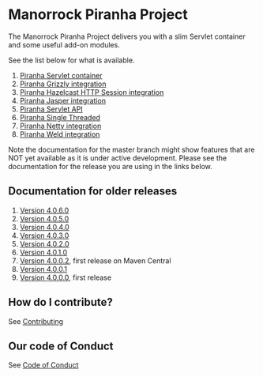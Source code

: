
# Manorrock Piranha Project

The Manorrock Piranha Project delivers you with a slim Servlet container and
some useful add-on modules.

See the list below for what is available.

1. [Piranha Servlet container](piranha/README.md)
2. [Piranha Grizzly integration](piranha-grizzly/README.md)
3. [Piranha Hazelcast HTTP Session integration](piranha-hazelcast-httpsession/README.md)
4. [Piranha Jasper integration](piranha-jasper/README.md)
5. [Piranha Servlet API](piranha-servlet/README.md)
6. [Piranha Single Threaded](piranha-singlethread/README.md)
7. [Piranha Netty integration](piranha-netty/README.md)
8. [Piranha Weld integration](piranha-weld/README.md)

Note the documentation for the master branch might show features that are NOT 
yet available as it is under active development. Please see the documentation
for the release you are using in the links below.

## Documentation for older releases

1. [Version 4.0.6.0](https://github.com/manorrock/piranha/tree/v4.0.6.0)
2. [Version 4.0.5.0](https://github.com/manorrock/piranha/tree/v4.0.5.0)
3. [Version 4.0.4.0](https://github.com/manorrock/piranha/tree/v4.0.4.0)
4. [Version 4.0.3.0](https://github.com/manorrock/piranha/tree/v4.0.3.0)
5. [Version 4.0.2.0](https://github.com/manorrock/piranha/tree/v4.0.2.0)
6. [Version 4.0.1.0](https://github.com/manorrock/piranha/tree/v4.0.1.0)
7. [Version 4.0.0.2](https://github.com/manorrock/piranha/tree/v4.0.0.2), first release on Maven Central
8. [Version 4.0.0.1](https://github.com/manorrock/piranha/tree/v4.0.0.1)
9. [Version 4.0.0.0](https://github.com/manorrock/piranha/tree/v4.0.0.0), first release

## How do I contribute?

See [Contributing](CONTRIBUTING.md)

## Our code of Conduct

See [Code of Conduct](CODE_OF_CONDUCT.md)
